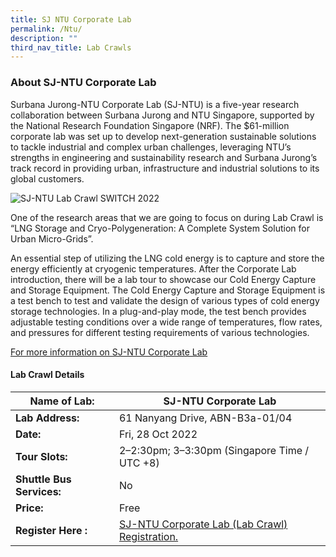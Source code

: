 ```yaml
---
title: SJ NTU Corporate Lab
permalink: /Ntu/
description: ""
third_nav_title: Lab Crawls
---
```




### **About SJ-NTU Corporate Lab** 

Surbana Jurong-NTU Corporate Lab (SJ-NTU) is a five-year research collaboration between Surbana Jurong and NTU Singapore, supported by the National Research Foundation Singapore (NRF). The $61-million corporate lab was set up to develop next-generation sustainable solutions to tackle industrial and complex urban challenges, leveraging NTU’s strengths in engineering and sustainability research and Surbana Jurong’s track record in providing urban, infrastructure and industrial solutions to its global customers.

![SJ-NTU Lab Crawl SWITCH 2022](/images/NTU_SJ_Color%20-%20Maria%20Sari%20Csapó.jpg)

One of the research areas that we are going to focus on during Lab Crawl is “LNG Storage and Cryo-Polygeneration: A Complete System Solution for Urban Micro-Grids”.

An essential step of utilizing the LNG cold energy is to capture and store the energy efficiently at cryogenic temperatures. After the Corporate Lab introduction, there will be a lab tour to showcase our Cold Energy Capture and Storage Equipment. The Cold Energy Capture and Storage Equipment is a test bench to test and validate the design of various types of cold energy storage technologies. In a plug-and-play mode, the test bench provides adjustable testing conditions over a wide range of temperatures, flow rates, and pressures for different testing requirements of various technologies.

[For more information on SJ-NTU Corporate Lab](https://www.ntu.edu.sg/sj-ntu)
 
#### **Lab Crawl Details**

| **Name of Lab:** | SJ-NTU Corporate Lab |
| -------- | -------- |
| **Lab Address:** | 61 Nanyang Drive, ABN-B3a-01/04 |
|**Date:** | Fri, 28 Oct 2022 |
|**Tour Slots:** | 2–2:30pm; 3–3:30pm (Singapore Time / UTC +8) |
|**Shuttle Bus Services:** | No |
|**Price:** | Free |
|**Register Here :** | [SJ-NTU Corporate Lab (Lab Crawl) Registration.](https://docs.google.com/forms/d/e/1FAIpQLSen9fLPLSQ4AOlhykUOcVHV9Jp7RxjgOdoDDXAhJJfORycQOw/viewform) |